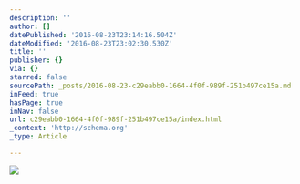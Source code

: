 ```yaml
---
description: ''
author: []
datePublished: '2016-08-23T23:14:16.504Z'
dateModified: '2016-08-23T23:02:30.530Z'
title: ''
publisher: {}
via: {}
starred: false
sourcePath: _posts/2016-08-23-c29eabb0-1664-4f0f-989f-251b497ce15a.md
inFeed: true
hasPage: true
inNav: false
url: c29eabb0-1664-4f0f-989f-251b497ce15a/index.html
_context: 'http://schema.org'
_type: Article

---
```

![](https://the-grid-user-content.s3-us-west-2.amazonaws.com/5e13915a-a3b9-4de1-a39d-9d07d355fa66.jpg)